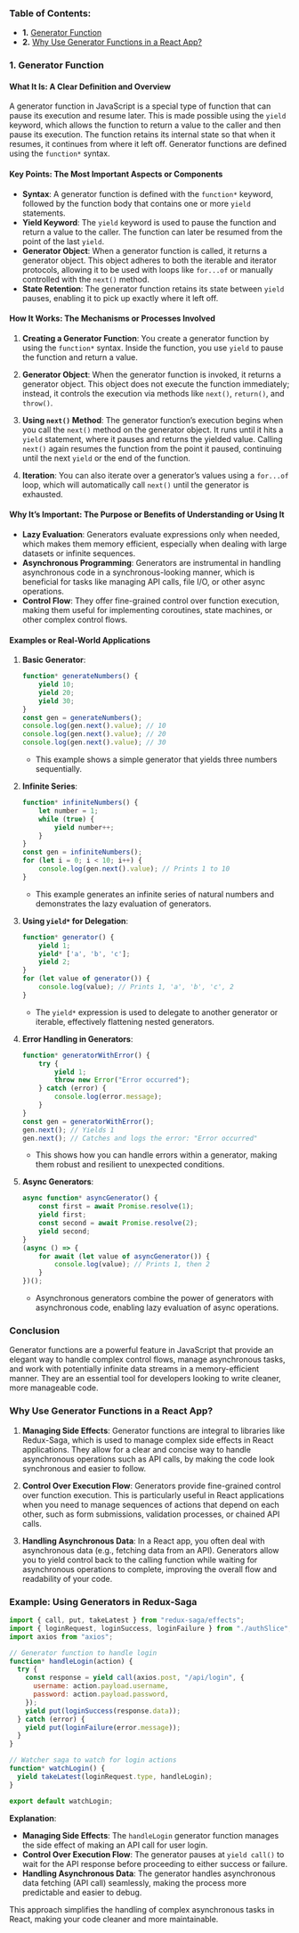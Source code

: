 ### Table of Contents:
- **1.** [Generator Function](#generator)
- **2.** [Why Use Generator Functions in a React App?](#why)


### 1. Generator Function <a id='generator' />

#### What It Is: A Clear Definition and Overview
A generator function in JavaScript is a special type of function that can pause its execution and resume later. This is made possible using the `yield` keyword, which allows the function to return a value to the caller and then pause its execution. The function retains its internal state so that when it resumes, it continues from where it left off. Generator functions are defined using the `function*` syntax.

#### Key Points: The Most Important Aspects or Components
- **Syntax**: A generator function is defined with the `function*` keyword, followed by the function body that contains one or more `yield` statements.
- **Yield Keyword**: The `yield` keyword is used to pause the function and return a value to the caller. The function can later be resumed from the point of the last `yield`.
- **Generator Object**: When a generator function is called, it returns a generator object. This object adheres to both the iterable and iterator protocols, allowing it to be used with loops like `for...of` or manually controlled with the `next()` method.
- **State Retention**: The generator function retains its state between `yield` pauses, enabling it to pick up exactly where it left off.

#### How It Works: The Mechanisms or Processes Involved
1. **Creating a Generator Function**: You create a generator function by using the `function*` syntax. Inside the function, you use `yield` to pause the function and return a value.
   
2. **Generator Object**: When the generator function is invoked, it returns a generator object. This object does not execute the function immediately; instead, it controls the execution via methods like `next()`, `return()`, and `throw()`.

3. **Using `next()` Method**: The generator function’s execution begins when you call the `next()` method on the generator object. It runs until it hits a `yield` statement, where it pauses and returns the yielded value. Calling `next()` again resumes the function from the point it paused, continuing until the next `yield` or the end of the function.

4. **Iteration**: You can also iterate over a generator’s values using a `for...of` loop, which will automatically call `next()` until the generator is exhausted.

#### Why It’s Important: The Purpose or Benefits of Understanding or Using It
- **Lazy Evaluation**: Generators evaluate expressions only when needed, which makes them memory efficient, especially when dealing with large datasets or infinite sequences.
- **Asynchronous Programming**: Generators are instrumental in handling asynchronous code in a synchronous-looking manner, which is beneficial for tasks like managing API calls, file I/O, or other async operations.
- **Control Flow**: They offer fine-grained control over function execution, making them useful for implementing coroutines, state machines, or other complex control flows.

#### Examples or Real-World Applications
1. **Basic Generator**:
   ```javascript
   function* generateNumbers() {
       yield 10;
       yield 20;
       yield 30;
   }
   const gen = generateNumbers();
   console.log(gen.next().value); // 10
   console.log(gen.next().value); // 20
   console.log(gen.next().value); // 30
   ```
   - This example shows a simple generator that yields three numbers sequentially.

2. **Infinite Series**:
   ```javascript
   function* infiniteNumbers() {
       let number = 1;
       while (true) {
           yield number++;
       }
   }
   const gen = infiniteNumbers();
   for (let i = 0; i < 10; i++) {
       console.log(gen.next().value); // Prints 1 to 10
   }
   ```
   - This example generates an infinite series of natural numbers and demonstrates the lazy evaluation of generators.

3. **Using `yield*` for Delegation**:
   ```javascript
   function* generator() {
       yield 1;
       yield* ['a', 'b', 'c'];
       yield 2;
   }
   for (let value of generator()) {
       console.log(value); // Prints 1, 'a', 'b', 'c', 2
   }
   ```
   - The `yield*` expression is used to delegate to another generator or iterable, effectively flattening nested generators.

4. **Error Handling in Generators**:
   ```javascript
   function* generatorWithError() {
       try {
           yield 1;
           throw new Error("Error occurred");
       } catch (error) {
           console.log(error.message);
       }
   }
   const gen = generatorWithError();
   gen.next(); // Yields 1
   gen.next(); // Catches and logs the error: "Error occurred"
   ```
   - This shows how you can handle errors within a generator, making them robust and resilient to unexpected conditions.

5. **Async Generators**:
   ```javascript
   async function* asyncGenerator() {
       const first = await Promise.resolve(1);
       yield first;
       const second = await Promise.resolve(2);
       yield second;
   }
   (async () => {
       for await (let value of asyncGenerator()) {
           console.log(value); // Prints 1, then 2
       }
   })();
   ```
   - Asynchronous generators combine the power of generators with asynchronous code, enabling lazy evaluation of async operations.

### Conclusion
Generator functions are a powerful feature in JavaScript that provide an elegant way to handle complex control flows, manage asynchronous tasks, and work with potentially infinite data streams in a memory-efficient manner. They are an essential tool for developers looking to write cleaner, more manageable code.

### Why Use Generator Functions in a React App? <a id='why' />

1. **Managing Side Effects**: Generator functions are integral to libraries like Redux-Saga, which is used to manage complex side effects in React applications. They allow for a clear and concise way to handle asynchronous operations such as API calls, by making the code look synchronous and easier to follow.

2. **Control Over Execution Flow**: Generators provide fine-grained control over function execution. This is particularly useful in React applications when you need to manage sequences of actions that depend on each other, such as form submissions, validation processes, or chained API calls.

3. **Handling Asynchronous Data**: In a React app, you often deal with asynchronous data (e.g., fetching data from an API). Generators allow you to yield control back to the calling function while waiting for asynchronous operations to complete, improving the overall flow and readability of your code.

### Example: Using Generators in Redux-Saga

```javascript
import { call, put, takeLatest } from "redux-saga/effects";
import { loginRequest, loginSuccess, loginFailure } from "./authSlice";
import axios from "axios";

// Generator function to handle login
function* handleLogin(action) {
  try {
    const response = yield call(axios.post, "/api/login", {
      username: action.payload.username,
      password: action.payload.password,
    });
    yield put(loginSuccess(response.data));
  } catch (error) {
    yield put(loginFailure(error.message));
  }
}

// Watcher saga to watch for login actions
function* watchLogin() {
  yield takeLatest(loginRequest.type, handleLogin);
}

export default watchLogin;
```

**Explanation**:
- **Managing Side Effects**: The `handleLogin` generator function manages the side effect of making an API call for user login.
- **Control Over Execution Flow**: The generator pauses at `yield call()` to wait for the API response before proceeding to either success or failure.
- **Handling Asynchronous Data**: The generator handles asynchronous data fetching (API call) seamlessly, making the process more predictable and easier to debug.

This approach simplifies the handling of complex asynchronous tasks in React, making your code cleaner and more maintainable.
